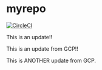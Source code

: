 # myrepo
[![CircleCI](https://circleci.com/gh/llevenson/myrepo.svg?style=svg)](https://circleci.com/gh/llevenson/myrepo)

This is an update!!

This is an update from GCP!!

This is ANOTHER update from GCP.
